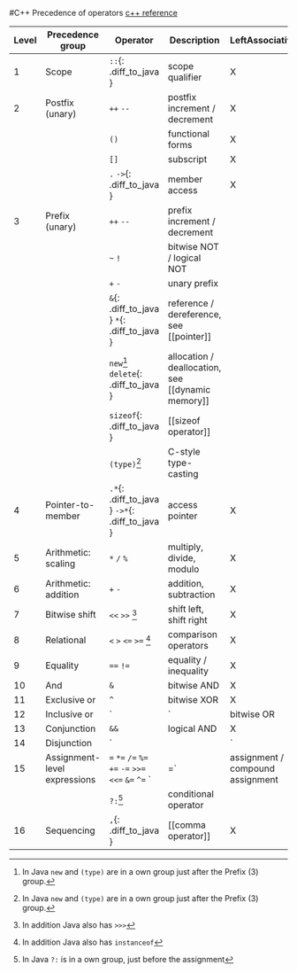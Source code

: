 #C++ Precedence of operators
[c++ reference](https://en.cppreference.com/w/cpp/language/operator_precedence)


Level  | Precedence group             | Operator                                                | Description                                       | LeftAssociativity | Right Associativity
------ | ---------------------------- | ------------------------------------------------------- | ------------------------------------------------- | ----------------- | -------------------
1      | Scope                        | `::`{: .diff_to_java }                                  | scope qualifier                                   | X                 |
2      | Postfix (unary)              | `++` `--`                                               | postfix increment / decrement                     | X                 |
       |                              | `()`                                                    | functional forms                                  | X                 |
       |                              | `[]`                                                    | subscript                                         | X                 |
       |                              | `.` `->`{: .diff_to_java }                              | member access                                     | X                 |
3      | Prefix (unary)               | `++` `--`                                               | prefix increment / decrement                      |                   | X
       |                              | `~` `!`                                                 | bitwise NOT / logical NOT                         |                   | X
       |                              | `+` `-`                                                 | unary prefix                                      |                   | X
       |                              | `&`{: .diff_to_java } `*`{: .diff_to_java }             | reference / dereference, see [[pointer]]          |                   | X
       |                              | `new`[^1] `delete`{: .diff_to_java }                    | allocation / deallocation, see [[dynamic memory]] |                   | X
       |                              | `sizeof`{: .diff_to_java }                              | [[sizeof operator]]                               |                   | X
       |                              | `(type)`[^1]                                            | C-style type-casting                              |                   | X
4      | Pointer-to-member            | `.*`{: .diff_to_java } `->*`{: .diff_to_java }          | access pointer                                    | X                 |
5      | Arithmetic: scaling          | `*` `/` `%`                                             | multiply, divide, modulo                          | X                 |
6      | Arithmetic: addition         | `+` `-`                                                 | addition, subtraction                             | X                 |
7      | Bitwise shift                | `<<` `>>` [^2]                                          | shift left, shift right                           | X                 |
8      | Relational                   | `<` `>` `<=` `>=` [^3]                                  | comparison operators                              | X                 |
9      | Equality                     | `==` `!=`                                               | equality / inequality                             | X                 |
10     | And                          | `&`                                                     | bitwise AND                                       | X                 |
11     | Exclusive or                 | `^`                                                     | bitwise XOR                                       | X                 |
12     | Inclusive or                 | `|`                                                     | bitwise OR                                        | X                 |
13     | Conjunction                  | `&&`                                                    | logical AND                                       | X                 |
14     | Disjunction                  | `||`                                                    | logical OR                                        | X                 |
15     | Assignment-level expressions | `=` `*=` `/=` `%=` `+=` `-=` `>>=` `<<=` `&=` `^=` `|=` | assignment / compound assignment                  |                   | X
       |                              | `?:`[^4]                                                | conditional operator                              |                   | X
16     | Sequencing                   | `,`{: .diff_to_java }                                   | [[comma operator]]                                | X                 |

[^1]: In Java `new` and `(type)` are in a own group just after the Prefix (3) group.
[^2]: In addition Java also has `>>>`
[^3]: In addition Java also has `instanceof`
[^4]: In Java `?:` is in a own group, just before the assignment